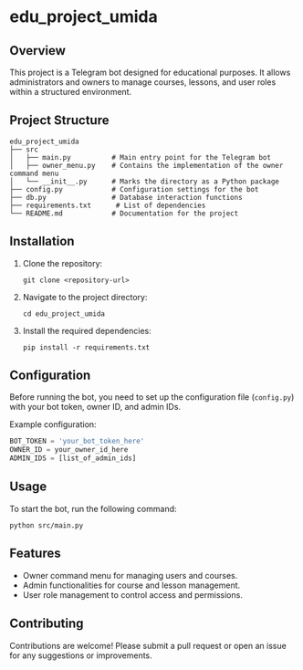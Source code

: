 # edu_project_umida

## Overview
This project is a Telegram bot designed for educational purposes. It allows administrators and owners to manage courses, lessons, and user roles within a structured environment.

## Project Structure
```
edu_project_umida
├── src
│   ├── main.py          # Main entry point for the Telegram bot
│   ├── owner_menu.py    # Contains the implementation of the owner command menu
│   └── __init__.py      # Marks the directory as a Python package
├── config.py            # Configuration settings for the bot
├── db.py                # Database interaction functions
├── requirements.txt      # List of dependencies
└── README.md            # Documentation for the project
```

## Installation
1. Clone the repository:
   ```
   git clone <repository-url>
   ```
2. Navigate to the project directory:
   ```
   cd edu_project_umida
   ```
3. Install the required dependencies:
   ```
   pip install -r requirements.txt
   ```

## Configuration
Before running the bot, you need to set up the configuration file (`config.py`) with your bot token, owner ID, and admin IDs. 

Example configuration:
```python
BOT_TOKEN = 'your_bot_token_here'
OWNER_ID = your_owner_id_here
ADMIN_IDS = [list_of_admin_ids]
```

## Usage
To start the bot, run the following command:
```
python src/main.py
```

## Features
- Owner command menu for managing users and courses.
- Admin functionalities for course and lesson management.
- User role management to control access and permissions.

## Contributing
Contributions are welcome! Please submit a pull request or open an issue for any suggestions or improvements.